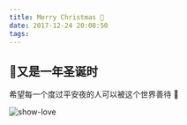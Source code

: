```yaml
---
title: Merry Christmas 🎅
date: 2017-12-24 20:08:50
tags:
---
```


## 🎅又是一年圣诞时

希望每一个度过平安夜的人可以被这个世界善待 💖

<!-- more -->

![show-love](/assets/show-love.jpg)